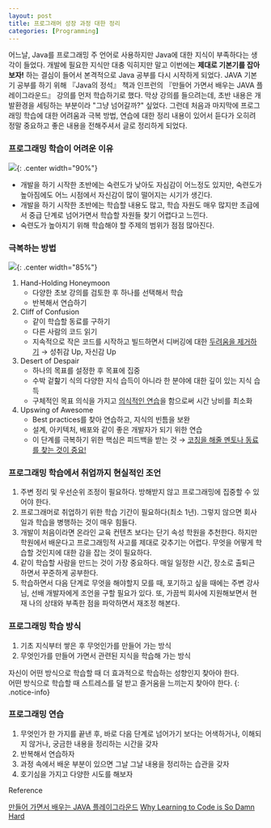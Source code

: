 ```yaml
---
layout: post 
title: 프로그래머 성장 과정 대한 정리 
categories: [Programming]
---
```


어느날, Java를 프로그래밍 주 언어로 사용하지만 Java에 대한 지식이 부족하다는 생각이 들었다. 개발에 필요한 지식만 대충 익히지만 말고 이번에는 **제대로 기본기를 잡아보자!** 하는 결심이 들어서 본격적으로
Java 공부를 다시 시작하게 되었다. JAVA 기본기 공부를 하기 위해 <span class="light-blue">『Java의 정석』</span> 책과 인프런의 <span class="light-blue">
『만들어 가면서 배우는 JAVA 플레이그라운드』</span> 강의를 먼저 학습하기로 했다. 막상 강의를 들으려는데, 초반 내용은 개발환경을 세팅하는 부분이라 "그냥 넘어갈까?" 싶었다. 그런데 처음과 마지막에
프로그래밍 학습에 대한 어려움과 극복 방법, 연습에 대한 정리 내용이 있어서 듣다가 오히려 정말 중요하고 좋은 내용을 전해주셔서 글로 정리하게 되었다.


### 프로그래밍 학습이 어려운 이유
![](http://s3.amazonaws.com/viking_education/web_development/blog/coding_is_hard_combined_chart.png){: .center width="90%"}

- 개발을 하기 시작한 초반에는 숙련도가 낮아도 자심감이 어느정도 있지만, 숙련도가 높아짐에도 어느 시점에서 자신감이 많이 떨어지는 시기가 생긴다.
- 개발을 하기 시작한 초반에는 학습할 내용도 많고, 학습 자원도 매우 많지만 초급에서 중급 단계로 넘어가면서 학습할 자원들 찾기 어렵다고 느낀다.
- 숙련도가 높아지기 위해 학습해야 할 주제의 범위가 점점 많아진다.


### 극복하는 방법
![](http://s3.amazonaws.com/viking_education/web_development/blog/coding_is_hard_making_it_through.png){: .center width="85%"}

1. Hand-Holding Honeymoon
    - 다양한 초보 강의를 검토한 후 하나를 선택해서 학습
    - 반복해서 연습하기
2. Cliff of Confusion
    - 같이 학습할 동료를 구하기
    - 다른 사람의 코드 읽기
    - 지속적으로 작은 코드를 시작하고 빌드하면서 디버깅에 대한 <u>두려움을 제거하기</u> → 성취감 Up, 자신감 Up
3. Desert of Despair
    - 하나의 목표를 설정한 후 목표에 집중
    - 수박 겉핦기 식의 다양한 지식 습득이 아니라 한 분야에 대한 깊이 있는 지식 습득
    - 구체적인 목표 의식을 가지고 <u>의식적인 연습</u>을 함으로써 시간 낭비를 최소화
4. Upswing of Awesome
    - Best practices를 찾아 연습하고, 지식의 빈틈을 보완
    - 설계, 아키텍처, 배포와 같이 좋은 개발자가 되기 위한 연습
    - 이 단계를 극복하기 위한 핵심은 피드백을 받는 것 → <u>코칭을 해줄 멘토나 동료를 찾는 것이 중요!</u>


### 프로그래밍 학습에서 취업까지 현실적인 조언
1. 주변 정리 및 우선순위 조정이 필요하다. 방해받지 않고 프로그래밍에 집중할 수 있어야 한다.
2. 프로그래머로 취업하기 위한 학습 기간이 필요하다(최소 1년). 그렇지 않으면 회사 일과 학습을 병행하는 것이 매우 힘들다.
3. 개발이 처음이라면 온라인 교육 컨텐츠 보다는 단기 속성 학원을 추천한다. 하지만 학원에서 배운다고 프로그래밍적 사고를 제대로 갖추기는 어렵다. 무엇을 어떻게 학습할 것인지에 대한 감을 잡는 것이 필요하다.
4. 같이 학습할 사람을 만드는 것이 가장 중요하다. 매일 일정한 시간, 장소로 출퇴근 하면서 꾸준하게 공부한다.
5. 학습하면서 다음 단계로 무엇을 해야할지 모를 때, 포기하고 싶을 때에는 주변 강사님, 선배 개발자에게 조언을 구할 필요가 있다. 또, 가끔씩 회사에 지원해보면서 현재 나의 상태와 부족한 점을 파악하면서 재조정
   해본다.


### 프로그래밍 학습 방식
1. 기초 지식부터 쌓은 후 무엇인가를 만들어 가는 방식
2. 무엇인가를 만들어 가면서 관련된 지식을 학습해 가는 방식

자신이 어떤 방식으로 학습할 때 더 효과적으로 학습하는 성향인지 찾아야 한다.  
어떤 방식으로 학습할 때 스트레스를 덜 받고 즐거움을 느끼는지 찾아야 한다. 
{: .notice-info}

### 프로그래밍 연습
1. 무엇인가 한 가지를 끝낸 후, 바로 다음 단계로 넘어가기 보다는 어색하거나, 이해되지 않거나, 궁금한 내용을 정리하는 시간을 갖자
2. 반복해서 연습하자
3. 과정 속에서 배운 부분이 있으면 그날 그날 내용을 정리하는 습관을 갖자
4. 호기심을 가지고 다양한 시도를 해보자


<div class="post-reference">
   <p>Reference</p>
   <a href="https://www.inflearn.com/course/java-codesquad#curriculum">만들어 가면서 배우는 JAVA 플레이그라운드</a>
   <a href="https://www.thinkful.com/blog/why-learning-to-code-is-so-damn-hard">Why Learning to Code is So Damn Hard</a>
</div>

